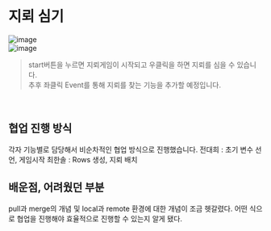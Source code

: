 # 지뢰 심기

![image](https://github.com/chuseok/teamProject/assets/56007762/8251d935-5cd2-44e4-99d7-d3e3fe3eaefd)
</br>
![image](https://github.com/chuseok/teamProject/assets/56007762/689dcb14-1b73-44e6-9451-8c190eff3d56)
</br>
> start버튼을 누르면 지뢰게임이 시작되고 우클릭을 하면 지뢰를 심을 수 있습니다.</br>
> 추후 좌클릭 Event를 통해 지뢰를 찾는 기능을 추가할 예정입니다.</br>
</br>

## 협업 진행 방식
각자 기능별로 담당해서 비순차적인 협업 방식으로 진행했습니다.
전대희 : 초기 변수 선언, 게임시작
최한솔 : Rows 생성, 지뢰 배치


## 배운점, 어려웠던 부분
pull과 merge의 개념 및  local과 remote 환경에 대한 개념이 조금 헷갈렸다.
어떤 식으로 협업을 진행해야 효율적으로 진행할 수 있는지 알게 됐다.
